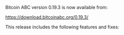 Bitcoin ABC version 0.19.3 is now available from:

  <https://download.bitcoinabc.org/0.19.3/>

This release includes the following features and fixes:
